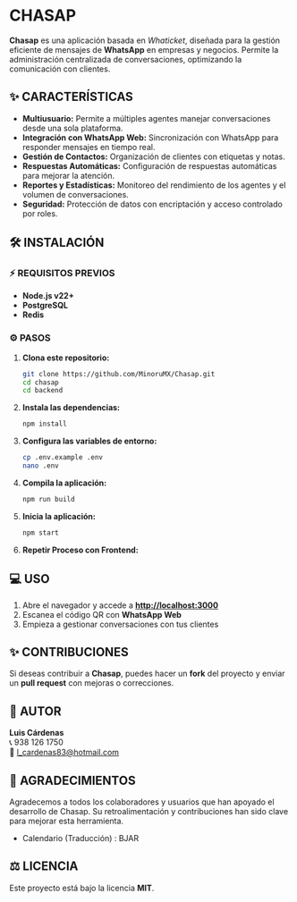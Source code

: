 # CHASAP

**Chasap** es una aplicación basada en *Whaticket*, diseñada para la gestión eficiente de mensajes de **WhatsApp** en empresas y negocios. Permite la administración centralizada de conversaciones, optimizando la comunicación con clientes.

## ✨ CARACTERÍSTICAS

- **Multiusuario:** Permite a múltiples agentes manejar conversaciones desde una sola plataforma.  
- **Integración con WhatsApp Web:** Sincronización con WhatsApp para responder mensajes en tiempo real.  
- **Gestión de Contactos:** Organización de clientes con etiquetas y notas.  
- **Respuestas Automáticas:** Configuración de respuestas automáticas para mejorar la atención.  
- **Reportes y Estadísticas:** Monitoreo del rendimiento de los agentes y el volumen de conversaciones.  
- **Seguridad:** Protección de datos con encriptación y acceso controlado por roles.  

## 🛠 INSTALACIÓN

### ⚡ REQUISITOS PREVIOS

- **Node.js v22+**  
- **PostgreSQL**  
- **Redis**  

### ⚙ PASOS

1. **Clona este repositorio:**  
   ```sh
   git clone https://github.com/MinoruMX/Chasap.git
   cd chasap
   cd backend
   ```

2. **Instala las dependencias:**  
   ```sh
   npm install
   ```

3. **Configura las variables de entorno:**  
   ```sh
   cp .env.example .env
   nano .env
   ```

4. **Compila la aplicación:**  
   ```sh
   npm run build
   ```

5. **Inicia la aplicación:**  
   ```sh
   npm start
   ```
6. **Repetir Proceso con Frontend:** 

## 💻 USO

1. Abre el navegador y accede a **[http://localhost:3000](http://localhost:3000)**  
2. Escanea el código QR con **WhatsApp Web**  
3. Empieza a gestionar conversaciones con tus clientes  

## ✨ CONTRIBUCIONES

Si deseas contribuir a **Chasap**, puedes hacer un **fork** del proyecto y enviar un **pull request** con mejoras o correcciones.

## 👤 AUTOR

**Luis Cárdenas**  
📞 938 126 1750  
📧 l_cardenas83@hotmail.com  

## 🙌 AGRADECIMIENTOS

Agradecemos a todos los colaboradores y usuarios que han apoyado el desarrollo de Chasap. Su retroalimentación y contribuciones han sido clave para mejorar esta herramienta.
- Calendario (Traducción) : BJAR

## ⚖️ LICENCIA

Este proyecto está bajo la licencia **MIT**.

